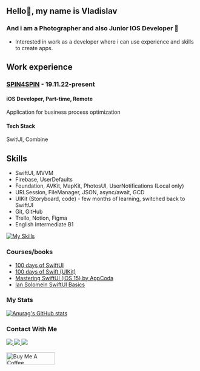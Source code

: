 ## Hello👋, my name is Vladislav
### And i am a Photographer and also Junior IOS Developer 🐼
- Interested in work as a developer where i can use experience and skills to create apps.

## Work experience
### [SPIN4SPIN](https://spin4spin.com/) - 19.11.22-present
#### iOS Developer, Part-time, Remote
Application for business process optimization
#### Tech Stack
SwitUI, Combine

## Skills
- SwiftUI, MVVM
- Firebase, UserDefaults
- Foundation, AVKit, MapKit, PhotosUI, UserNotifications (Local only)
- URLSession, FileManager, JSON, async/await, GCD
- UIKit (Storyboard, code) - few months of learning, switched back to SwiftUI
- Git, GitHub
- Trello, Notion, Figma
- English Intermediate B1

[![My Skills](https://skillicons.dev/icons?i=swift,firebase,figma,aftereffects&perline=4)](https://skillicons.dev)

### Courses/books
- [100 days of SwiftUI](https://www.hackingwithswift.com/100/swiftui)
- [100 days of Swift (UIKit)](https://www.hackingwithswift.com/100)
- [Mastering SwiftUI (iOS 15) by AppCoda](https://www.appcoda.com/swiftui/)
- [Ian Solomein SwiftUI Basics](https://www.youtube.com/playlist?list=PLUb9K99oQb2t7TIFVQbht6KxWvJApvRu4)

### My Stats
[![Anurag's GitHub stats](https://github-readme-stats.vercel.app/api?username=dsm5e)](https://github.com/anuraghazra/github-readme-stats)

### Contact With Me
<div class="image-row">
  <a href="mailto:dsm5e@icloud.com">
    <img src="https://img.shields.io/badge/e‑mail-D14836.svg?style=for-the-badge&logo=GMail&logoColor=white" />
  </a>
  <a href="https://t.me/dsm5e">
    <img src="https://img.shields.io/badge/Telegram-blue.svg?&style=for-the-badge&logo=telegram&logoColor=white" />
  </a>
  <a href="https://instagram.com/golyakovph">
    <img src="https://img.shields.io/badge/Instagram-white.svg?&style=for-the-badge&logo=instagram&logoColor=black" />
  </a>
</div>

<br>

<div>
  <a href="https://www.buymeacoffee.com/dsm5e" target="_blank">
    <img src="https://cdn.buymeacoffee.com/buttons/v2/default-yellow.png" alt="Buy Me A Coffee" height="32px" width= "128px">
  </a>
</div>
<!--
**dsm5e/dsm5e** is a ✨ _special_ ✨ repository because its `README.md` (this file) appears on your GitHub profile.

Here are some ideas to get you started:

- 🔭 I’m currently working on ...
- 🌱 I’m currently learning ...
- 👯 I’m looking to collaborate on ...
- 🤔 I’m looking for help with ...
- 💬 Ask me about ...
- 📫 How to reach me: ...
- 😄 Pronouns: ...
- ⚡ Fun fact: ...
-->
